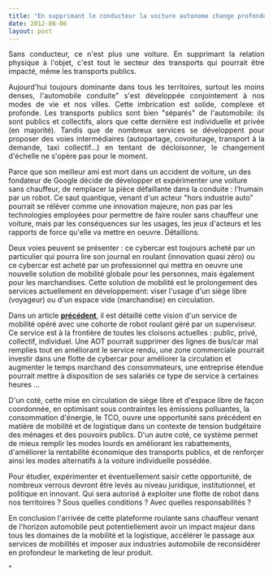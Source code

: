 ```yaml
---
title: "En supprimant le conducteur la voiture autonome change profondément le secteur des mobilités"
date: 2012-06-06
layout: post
---
```


<p style="text-align: justify">Sans conducteur, ce n'est plus une voiture. En supprimant la relation physique à l'objet, c'est tout le secteur des transports qui pourrait être impacté, même les transports publics.</p> <p style="text-align: justify">Aujourd'hui toujours dominante dans tous les territoires, surtout les moins denses, l'automobile conduite" s'est développée conjointement à nos modes de vie et nos villes. Cette imbrication est solide, complexe et profonde. Les transports publics sont bien "séparés" de l'automobile: ils sont publics et collectifs, alors que cette dernière est individuelle et privée (en majorité). Tandis que de nombreux services se développent pour proposer des voies intermédiaires (autopartage, covoiturage, transport à la demande, taxi collectif...) en tentant de décloisonner, le changement d'échelle ne s'opère pas pour le moment. </p>  <!--more-->   <p style=""text-align: justify"">Parce que son meilleur ami est mort dans un accident de voiture, un des fondateur de Google décide de développer et expérimenter une voiture sans chauffeur, de remplacer la pièce défaillante dans la conduite : l'humain par un robot. Ce saut quantique, venant d'un acteur "hors industrie auto" pourrait se réléver comme une innovation majeure, non pas par les technologies employées pour permettre de faire rouler sans chauffeur une voiture, mais par les conséquences sur les usages, les jeux d'acteurs et les rapports de force qu'elle va mettre en oeuvre. Détaillons.</p> <p style=""text-align: justify"">Deux voies peuvent se présenter : ce cybercar est toujours acheté par un particulier qui pourra lire son journal en roulant (innovation quasi zéro) ou ce cybercar est acheté par un professionnel qui mettra en oeuvre une nouvelle solution de mobilité globale pour les personnes, mais également pour les marchandises. Cette solution de mobilité est le prolongement des services actuellement en développement: viser l'usage d'un siège libre (voyageur) ou d'un espace vide (marchandise) en circulation.</p> <p style=""text-align: justify"">Dans un article <a href=""/2012/04/nos-systemes-de-transport-et-la-revolution-numerique-pourquoi-cela-va-tout-changer.html"" target=""_blank""><strong>précédent</strong></a>, il est détaillé cette vision d'un service de mobilité opéré avec une cohorte de robot roulant géré par un superviseur. Ce service est à la frontière de toutes les cloisons actuelles : public, privé, collectif, individuel. Une AOT pourrait supprimer des lignes de bus/car mal remplies tout en améliorant le service rendu, une zone commerciale pourrait investir dans une flotte de cybercar pour améliorer la circulation et augmenter le temps marchand des consommateurs, une entreprise étendue pourrait mettre à disposition de ses salariés ce type de service à certaines heures ...</p> <p style=""text-align: justify"">D'un coté, cette mise en circulation de siège libre et d'espace libre de façon coordonnée, en optimisant sous contraintes les émissions polluantes, la consommation d'énergie, le TCO, ouvre une opportunité sans précédent en matière de mobilité et de logistique dans un contexte de tension budgétaire des ménages et des pouvoirs publics. D'un autre coté, ce système permet de mieux remplir les modes lourds en améliorant les rabattements, d'améliorer la rentabilité économique des transports publics, et de renforçer ainsi les modes alternatifs à la voiture individuelle possédée.</p> <p style=""text-align: justify"">Pour étudier, expérimenter et éventuellement saisir cette opportunité, de nombreux verrous devront être levés au niveau juridique, institutionnel, et politique en innovant. Qui sera autorisé à exploiter une flotte de robot dans nos territoires ? Sous quelles conditions ? Avec quelles responsabilités ? </p> <p style=""text-align: justify"">En conclusion l'arrivée de cette plateforme roulante sans chauffeur venant de l'horizon automobile peut potentiellement avoir un impact majeur dans tous les domaines de la mobilité et la logistique, accélérer le passage aux services de mobilités et imposer aux industries automobile de reconsidérer en profondeur le marketing de leur produit.</p>"